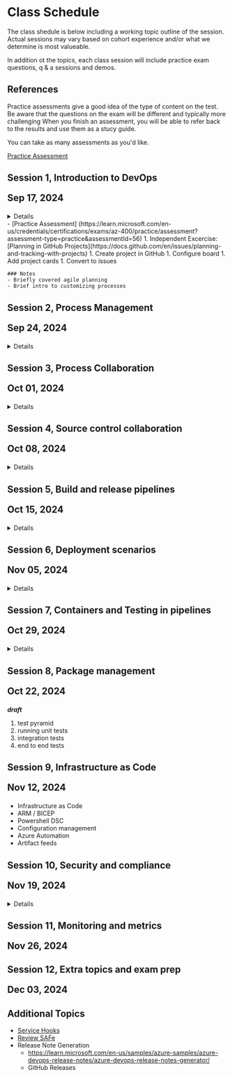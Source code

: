 # Class Schedule
The class shedule is below including a working topic outline of the session.
Actual sessions may vary based on cohort experience and/or what we determine is most valueable.

In addition ot the topics, each class session will include practice exam questions, q & a sessions and demos.

## References
Practice assessments give a good idea of the type of content on the test. Be aware that the questions on the exam will be different and typically more challenging
When you finish an assessment, you will be able to refer back to the results and use them as a stucy guide.

You can take as many assessments as you'd like.

[Practice Assessment](https://learn.microsoft.com/en-us/credentials/certifications/exams/az-400/practice/assessment?assessment-type=practice&assessmentId=56)


## Session 1, Introduction to DevOps<p/>Sep 17, 2024

<details>

1. What is DevOps
1. About the exam
    1. Boards
    1. Git and git branch strategies
    1. CI/CD both Pipelines and Actions (differences)
    1. Monitor and app insights
    1. Azure services: App config, app service, functions, 
1. Practice Assessments
    - https://learn.microsoft.com/en-us/credentials/certifications/exams/az-400/practice/results?assessmentId=56&snapshotId=7758016b-d2c7-4550-ad1a-e78106d585be
1. Excercise
    1. Create Azure DevOps Organization
    1. Create a Project
    1. Add 2 Features
    1. Add 3 Work Items to 1 of the features, not different ways Items can be added
    1. Configure Kanban board

    1. Create Azure DevOps Organization
    1. Create a Project
    1. Add 2 Features
    1. Add 3 Work Items to 1 of the features, not different ways Items can be added
    1. Configure Kanban board

1. Sample questions
    - [Practice Assessment] (https://learn.microsoft.com/en-us/credentials/certifications/exams/az-400/practice/assessment?assessment-type=practice&assessmentId=56)
1. Independent Excercise: [Planning in GitHub Projects](https://docs.github.com/en/issues/planning-and-tracking-with-projects)
    1. Create project in GitHub
    1. Configure board
    1. Add project cards
    1. Convert to issues

    ### Notes
    - Briefly covered agile planning 
    - Brief intro to customizing processes

</details>
    - [Practice Assessment] (https://learn.microsoft.com/en-us/credentials/certifications/exams/az-400/practice/assessment?assessment-type=practice&assessmentId=56)
1. Independent Excercise: [Planning in GitHub Projects](https://docs.github.com/en/issues/planning-and-tracking-with-projects)
    1. Create project in GitHub
    1. Configure board
    1. Add project cards
    1. Convert to issues

    ### Notes
    - Briefly covered agile planning 
    - Brief intro to customizing processes

</details>

## Session 2, Process Management<p/>Sep 24, 2024

<details>

1. Boards
    1. Swimlanes
    1. Customization
1. Teams
    1. ADO
    1. GitHub
1. KPIs and Diagrams
    1. Cumulative Flow
    1. Cycle time
    1. Lead Time
1. Process Points
    1. Max WIP per team member or team?

1. Excercises
    1. Connect Boards to GH
        1.  https://learn.microsoft.com/en-us/azure/devops/boards/github/connect-to-github?view=azure-devops
        1. attach commits

    1. Create a wiki
    1. Add a Mermaid diagram
    1. Wiki as source
1. Sample Questions

</details>

## Session 3, Process Collaboration<p/>Oct 01, 2024

<details>

1. Branching workflows
1. Pull Requests
    - ADO vs. GitHub
    - ADO vs. GitHub
    - Branch protection vs. rulesets
1. [Microsoft Recommended Process for Releases](https://learn.microsoft.com/en-us/training/modules/manage-git-branches-workflows/4-explore-git-branch-model-for-continuous-delivery)
1. [GitHub Flow] https://docs.github.com/en/get-started/using-github/github-flow

### Exercises
1. Verify understanding by working through this Microsoft Learning lab: [Review Work Management](https://microsoftlearning.github.io/AZ400-DesigningandImplementingMicrosoftDevOpsSolutions/Instructions/Labs/AZ400_M01_L01_Agile_Plan_and_Portfolio_Management_with_Azure_Boards.html)
1. Verify understanding and rational for branch styles: [Design and Implement Branch Strategies](https://learn.microsoft.com/en-us/training/modules/manage-git-branches-workflows/)

</details>

## Session 4, Source control collaboration<p/>Oct 08, 2024

<details>

1. git merge
1. Git LFS
    1. Overview
    1. Git LFS for files over 50 MB
    1. File Locking https://github.com/git-lfs/git-lfs/wiki/File-Locking
1. git
    1. local hooks
    1. Removing files with BFG
    1. git filter-breanch
    1. git and Scalar

</details>

## Session 5, Build and release pipelines<p/>Oct 15, 2024

<details>

1. Azure DevOps Pipelines
    1. Pipeline basics
    1. Agents
    1. Templates
    1. Decorators
    1. [Multi repos ](https://learn.microsoft.com/en-us/azure/devops/pipelines/repos/multi-repo-checkout?view=azure-devops)
1. Additional pipeline topics
    1. Deployment groups
        - Classic Release deploy an artifact to multiple systems/environments

</details>

## Session 6, Deployment scenarios<p/>Nov 05, 2024

<details>

1. Jobs
1. Dependencies and expressions
1. Parallel jobs
1. Container jobs

</details>

## Session 7, Containers and Testing in pipelines<p/>Oct 29, 2024

<details>

1. Containers 101
1. Container Exercises

</details>

## Session 8, Package management<p/>Oct 22, 2024

<b><i>draft</i></b>

1. test pyramid
1. running unit tests
1. integration tests
1. end to end tests

## Session 9, Infrastructure as Code<p/>Nov 12, 2024
- Infrastructure as Code
- ARM / BICEP
- Powershell DSC
- Configuration management
- Azure Automation
- Artifact feeds
## Session 10, Security and compliance<p/>Nov 19, 2024

<details>
https://learn.microsoft.com/en-us/credentials/applied-skills/implement-security-through-pipeline-using-devops/
1. https://learn.microsoft.com/en-us/azure/defender-for-cloud/defender-for-devops-introduction
1. connect ADO to Defender: https://learn.microsoft.com/en-us/azure/defender-for-cloud/quickstart-onboard-devops
1. GitHub Advanced Security
1. ZAProxy
</details>

## Session 11, Monitoring and metrics<p/>Nov 26, 2024


## Session 12, Extra topics and exam prep<p/>Dec 03, 2024


## Additional Topics
- [Service Hooks](https://learn.microsoft.com/en-us/azure/devops/service-hooks/overview?toc=%2Fazure%2Fdevops%2Fmarketplace-extensibility%2Ftoc.json&view=azure-devops)
- [Review SAFe](https://scaledagileframework.com/)
- Release Note Generation
    - https://learn.microsoft.com/en-us/samples/azure-samples/azure-devops-release-notes/azure-devops-release-notes-generator/
    - GitHub Releases

